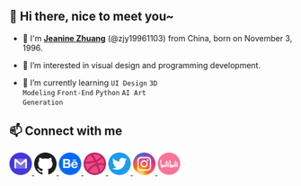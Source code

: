 <h2>👋 Hi there, nice to meet you~</h2>

- 🎀 I'm <a href="http://www.edgejean.com" target="_blank">**Jeanine Zhuang**</a> (@zjy19961103) from China, born on November 3, 1996.

- 👀 I’m interested in visual design and programming development.

- 🌱 I’m currently learning <code>UI Design</code> <code>3D Modeling</code> <code>Front-End</code> <code>Python</code> <code>AI Art Generation</code>

<!-- - 🌏 My English is not very good, please understand. -->

<h2>📫 Connect with me</h2>
<!-- <code><a href="mailto:671540566@qq.com">📧Email</a></code>
<code><a href="https://www.behance.net/zjy19961103" target="_blank">🎨Behance</a></code>
<code><a href="https://dribbble.com/zjy19961103" target="_blank">🎨Dribbble</a></code>
<code><a href="https://twitter.com/zjy19961103" target="_blank">🌐Twitter</a></code>
<code><a href="https://www.instagram.com/zjy19961103" target="_blank">📷instagram</a></code> -->

<a href="mailto:jeanine@edgejean.com" target="_blank" rel="noreferrer">
  <img src="/icon/Mail.png" width="40" height="40"/>
</a>
<a href="https://github.com/zjy19961103" target="_blank" rel="noreferrer">
  <img src="/icon/GitHub.png" width="40" height="40"/>
</a>
<a href="https://www.behance.net/zjy19961103" target="_blank" rel="noreferrer">
  <img src="/icon/Behance.png" width="40" height="40"/>
</a>
<a href="https://dribbble.com/zjy19961103" target="_blank" rel="noreferrer">
  <img src="/icon/Dribbble.png" width="40" height="40"/>
</a>
<a href="https://twitter.com/zjy19961103" target="_blank" rel="noreferrer">
  <img src="/icon/Twitter.png" width="40" height="40"/>
</a>
<a href="https://www.instagram.com/zjy19961103" target="_blank" rel="noreferrer">
  <img src="/icon/instagram.png" width="40" height="40"/>
</a>
<a href="https://space.bilibili.com/2104602" target="_blank" rel="noreferrer">
  <img src="/icon/bilibili.png" width="40" height="40"/>
</a>

<!--<h2>📊 Github Activity</h2>
<a href="https://github.com/zjy19961103">
<img src="https://github-readme-stats.vercel.app/api?username=zjy19961103&count_private=true&show_icons=true&theme=tokyonight&hide_border=true" data-canonical-src="https://github-readme-stats.vercel.app/api?username=zjy19961103&amp;title_color=1abc9c&amp;icon_color=1abc9c&amp;text_color=798795&amp;bg_color=2c3e50" style="max-width: 100%;"></a> -->

<!-- <a href="https://github.com/zjy19961103">
<img src="https://github-readme-stats.vercel.app/api/top-langs/?username=zjy19961103&count_private=true&layout=compact&theme=tokyonight&hide_border=true" data-canonical-src="https://github-readme-stats.vercel.app/api?username=zjy19961103&amp;title_color=1abc9c&amp;icon_color=1abc9c&amp;text_color=798795&amp;bg_color=2c3e50" style="max-width: 100%;"></a> -->

<!-- 
![Jeanine Zhuang's github activity graph](https://github-readme-activity-graph.cyclic.app/graph?username=zjy19961103&bg_color=1A1B27&color=70A5FD&line=BF91F3&point=38BDAE&radius=6&hide_border=true)
 -->


<!-- - 👋 Hi, I’m ...
- 🔭 I’m currently working in ...
- 👀 I’m interested in ...
- 🌱 I’m currently learning ...
- 💞 I’m looking to collaborate on ...
- 📫 How to reach me ... -->
<!-- 
[![Anurag's GitHub stats](https://github-readme-stats.vercel.app/api?username=zjy19961103&count_private=true&show_icons=true&theme=material-palenight)](https://github.com/anuraghazra/github-readme-stats)
[![Top Langs](https://github-readme-stats.vercel.app/api/top-langs/?username=zjy19961103&layout=compact)](https://github.com/anuraghazra/github-readme-stats)
 -->
<!---
zjy19961103/zjy19961103 is a ✨ special ✨ repository because its `README.md` (this file) appears on your GitHub profile.
You can click the Preview link to take a look at your changes.
--->
